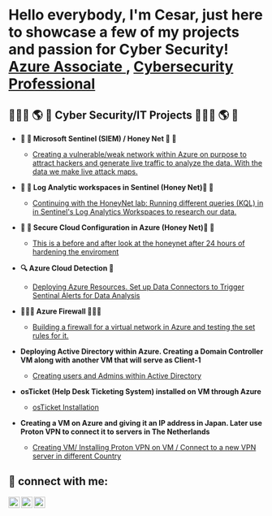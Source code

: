 <h1> Hello everybody, I'm Cesar, just here to showcase a few of my projects and passion for Cyber Security! <br/><a href="https://www.linkedin.com/in/cesar-arias-4b4859270/"">Azure Associate </a>, <a href="https://www.linkedin.com/in/cesar-arias-4b4859270/">Cybersecurity Professional</a>


<h2>👨🏻‍💻 🌎 🔐 Cyber Security/IT Projects 👨🏻‍💻 🌎 🔐 </h2>

- <b>🍯 🐝 Microsoft Sentinel (SIEM) / Honey Net 🍯 🐝 </b>
  - [Creating a vulnerable/weak network within Azure on purpose to attract hackers and generate live traffic to analyze the data. With the data we make live attack maps.](https://github.com/cesarias/Honey_Net)
  
- <b>🍯 🐝 Log Analytic workspaces in Sentinel (Honey Net)🍯 🐝 </b>
  - [ Continuing with the HoneyNet lab: Running different queries (KQL) in in Sentinel's Log Analytics Workspaces to research our data.  ](https://github.com/cesarias/Logging)
  
- <b>🍯 🐝 Secure Cloud Configuration in Azure (Honey Net)🍯 🐝 </b>
  - [This is a before and after look at the honeynet after 24 hours of hardening the enviroment](https://github.com/cesarias/Secure_Cloud)
  
- <b> 🔍 Azure Cloud Detection 🔎  </b>
  - [ Deploying Azure Resources. Set up Data Connectors to Trigger Sentinal Alerts for Data Analysis ](https://github.com/cesarias/detect)
  
- <b> 🧱🧱🧱 Azure Firewall 🧱🧱🧱  </b>
  - [ Building a firewall for a virtual network in Azure and testing the set rules for it. ](https://github.com/cesarias/firewall)
  
- <b> Deploying Active Directory within Azure. Creating a Domain Controller VM along with another VM that will serve as Client-1 </b>
  - [ Creating users and Admins within Active Directory ](https://github.com/cesarias/Active_Directory)
  
- <b> osTicket (Help Desk Ticketing System) installed on VM through Azure </b>
  - [ osTicket Installation](https://github.com/cesarias/os-ticket)
  
- <b>Creating a VM on Azure and giving it an IP address in Japan. Later use Proton VPN to connect it to servers in The Netherlands </b>
  - [Creating VM/ Installing Proton VPN on VM / Connect to a new VPN server in different Country](https://github.com/cesarias/VPN)

<h2> 📲 connect with me:</h2>
  
[<img align="left" alt="Cesar | Twitter" width="22px" src="https://cdn.jsdelivr.net/npm/simple-icons@v3/icons/twitter.svg" />][twitter]
[<img align="left" alt="Cesar | LinkedIn" width="22px" src="https://cdn.jsdelivr.net/npm/simple-icons@v3/icons/linkedin.svg" />][linkedin]
[<img align="left" alt="Cesar | Instagram" width="22px" src="https://cdn.jsdelivr.net/npm/simple-icons@v3/icons/instagram.svg" />][instagram]

[twitter]: https://twitter.com/agent_czr
[instagram]: https://www.instagram.com/Cesar
[linkedin]: https://linkedin.com//in/cesar-arias-czr/
